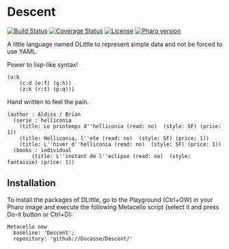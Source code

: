 # Descent

[![Build Status](https://travis-ci.org/Ducasse/Descent.svg?branch=master)](https://travis-ci.org/Ducasse/enlumineur)
[![Coverage Status](https://coveralls.io/repos/github/Ducasse/Descent/badge.svg?branch=master)](https://coveralls.io/github/Ducasse/Descent?branch=master)
[![License](https://img.shields.io/badge/license-MIT-blue.svg)](https://raw.githubusercontent.com/Ducasse/enlumineur/master/LICENSE)
[![Pharo version](https://img.shields.io/badge/Pharo-8.0-%23aac9ff.svg)](https://pharo.org/download)

A little language named DLittle to represent simple data and not be forced to use YAML.


Power to lisp-like syntax!

```
(a:b 
	(c:d (e:f) (g:h))
	(z:k (r:t) (p:q)))
```
Hand written to feel the pain. 

```
(author : Aldiss / Brian 
  (serie : helliconia  
  	(title: Le printemps d''helliconia (read: no)  (style: SF) (price: 1))
  	(title: Helliconia, l''ete (read: no)  (style: SF) (price: 1))
 	(title: L''hiver d''helliconia (read: no)  (style: SF) (price: 1))
  (books : individual
    	(title: L''instant de l''eclipse (read: no)  (style: fantaisie) (price: 1))
 ```     
      
## Installation

To install the packages of DLittle, go to the Playground (Ctrl+OW) in your Pharo image and execute the following Metacello script (select it and press Do-it button or Ctrl+D):

```Smalltalk
Metacello new
  baseline: 'Descent';
  repository: 'github://Ducasse/Descent/'
```
